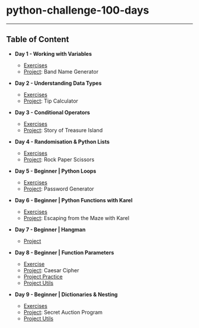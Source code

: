 # python-challenge-100-days
---
## Table of Content
* **Day 1 - Working with Variables**
  * [Exercises](https://github.com/gamzekecibas/python-challenge-100-days/blob/main/day-1/day1-exercises.py)
  * [Project](https://github.com/gamzekecibas/python-challenge-100-days/blob/main/day-1/day1-project.py): Band Name Generator

* **Day 2 - Understanding Data Types**
  * [Exercises](https://github.com/gamzekecibas/python-challenge-100-days/blob/main/day-2/day2-exercises.py)
  * [Project](https://github.com/gamzekecibas/python-challenge-100-days/blob/main/day-2/day2-project.py): Tip Calculator  

* **Day 3 - Conditional Operators**
  * [Exercises](https://github.com/gamzekecibas/python-challenge-100-days/blob/main/day-3/day3-exercises.py)
  * [Project](https://github.com/gamzekecibas/python-challenge-100-days/blob/main/day-3/day3-project.py): Story of Treasure Island  

* **Day 4 - Randomisation & Python Lists**
  * [Exercises](https://github.com/gamzekecibas/python-challenge-100-days/blob/main/day-4/day4-exercises.py)
  * [Project](https://github.com/gamzekecibas/python-challenge-100-days/blob/main/day-4/day4-project.py): Rock Paper Scissors 

* **Day 5 - Beginner | Python Loops**
  * [Exercises](https://github.com/gamzekecibas/python-challenge-100-days/blob/main/day-5/day5-exercises.py)
  * [Project](https://github.com/gamzekecibas/python-challenge-100-days/blob/main/day-5/day5-project.py): Password Generator 

* **Day 6 - Beginner | Python Functions with Karel**
  * [Exercises](https://github.com/gamzekecibas/python-challenge-100-days/blob/main/day-6/day6-exercises.py)
  * [Project](https://github.com/gamzekecibas/python-challenge-100-days/blob/main/day-6/day6-project.py): Escaping from the Maze with Karel 

* **Day 7 - Beginner | Hangman**
  * [Project](https://github.com/gamzekecibas/python-challenge-100-days/tree/main/day-7)

* **Day 8 - Beginner | Function Parameters**
  * [Exercise](https://github.com/gamzekecibas/python-challenge-100-days/blob/main/day-8/day8-exercises.py)
  * [Project](https://github.com/gamzekecibas/python-challenge-100-days/blob/main/day-8/day8-project.py): Caesar Cipher
   - [Project Practice](https://github.com/gamzekecibas/python-challenge-100-days/blob/main/day-8/day8-project-practice.py)
   - [Project Utils](https://github.com/gamzekecibas/python-challenge-100-days/blob/main/day-8/day8ProjectUtils.py)

* **Day 9 - Beginner | Dictionaries & Nesting**
  * [Exercises](https://github.com/gamzekecibas/python-challenge-100-days/blob/main/day-9/day9-exercises.py)
  * [Project](https://github.com/gamzekecibas/python-challenge-100-days/blob/main/day-9/day9-project.py): Secret Auction Program
   - [Project Utils](https://github.com/gamzekecibas/python-challenge-100-days/blob/main/day-9/day9Utils.py) 
